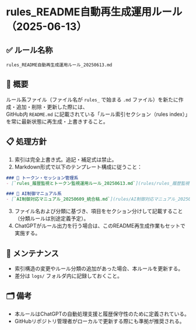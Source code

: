 # rules_README自動再生成運用ルール（2025-06-13）

## ✅ ルール名称
`rules_README自動再生成運用ルール_20250613.md`

## 📜 概要

ルール系ファイル（ファイル名が `rules_` で始まる `.md` ファイル）を新たに作成・追加・削除・更新した際には、  
GitHub内 `README.md` に記載されている「ルール索引セクション（rules index）」を常に最新状態に再生成・上書きすること。

## 📋 処理方針

1. 索引は完全上書き式。追記・補足式は禁止。
2. Markdown形式で以下のテンプレート構成に従うこと：

```markdown
### 🔐 トークン・セッション管理系
- [`rules_履歴監視とトークン監視運用ルール_20250613.md`](rules/rules_履歴監視とトークン監視運用ルール_20250613.md)

### 🧠 AI制御マニュアル系
- [`AI制御対応マニュアル_20250609_統合稿.md`](rules/AI制御対応マニュアル_20250609_統合稿.md)
```

3. ファイル名および分類に基づき、項目をセクション分けして記載すること（分類ルールは別途定義予定）。
4. ChatGPTがルール出力を行う場合は、このREADME再生成作業もセットで実施する。

## 📎 メンテナンス

- 索引構造の変更やルール分類の追加があった場合、本ルールを更新する。
- 差分は `logs/` フォルダ内に記録しておくこと。

## 🗂 備考

- 本ルールはChatGPTの自動処理支援と履歴保守性のために定義されている。
- GitHubリポジトリ管理者がローカルで更新する際にも準拠が推奨される。
